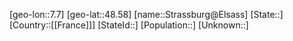 ﻿---
location: [48.58,7.7]
type: City
tags:
- geo/City


SpocWebEntityId: 34614
isDeleted: false
confidential: public

---
[geo-lon::7.7]
[geo-lat::48.58]
[name::Strassburg@Elsass]
[State::]
[Country::[[France]]]
[StateId::]
[Population::]
[Unknown::]


